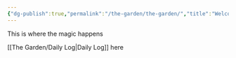 ```yaml
---
{"dg-publish":true,"permalink":"/the-garden/the-garden/","title":"Welcome to The Garden","tags":["garden","notes","gardenEntry"]}
---
```



This is where the magic happens

[[The  Garden/Daily Log\|Daily Log]] here